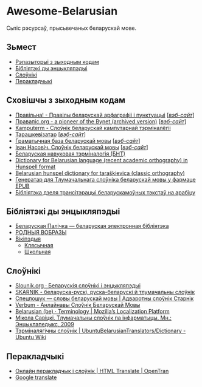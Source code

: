 # Awesome-Belarusian #

Сьпіс рэсурсаў, прысьвечаных беларускай мове.

## Зьмест ##

* [Рэпазыторыі з зыходным кодам](#repositories)
* [Бібліятэкі ды энцыкляпэдыі](#libraries)
* [Слоўнікі](#dictionaries)
* [Перакладчыкі](#translators)

## <a name="repositories"></a> Сховішчы з зыходным кодам ##

* [Правільна! - Правілы беларускай арфаграфіі і пунктуацыі](https://github.com/alroniks/pravilnaby.git) [[_вэб-сайт_](https://pravilna.by/)]
* [Правапіс.org - a pioneer of the Bynet (archived version)](https://github.com/dyskurs/pravapis.org.git) [[_вэб-сайт_](https://pravapis.org.dyskurs.be/)]
* [Kamputerm - Слоўнік беларускай кампутарнай тэрміналёгіі](https://github.com/quendimax/kamputerm.git)
* [Тарашкевізатар](https://github.com/GooseOb/taraskevizatar.git) [[_вэб-сайт_](https://gooseob.github.io/taraskevizatar/)]
* [Граматычная база беларускай мовы](https://github.com/Belarus/GrammarDB.git) [[_вэб-сайт_](https://bnkorpus.info/grammar.be.html)]
* [Іван Насовіч. Слоўнік беларускай мовы](https://github.com/Belarus/Slouniki-Nasovic.git) [[_вэб-сайт_](https://bnkorpus.info/grammar.be.html)]
* [Беларуская навуковая тэрміналогія (БНТ)](https://github.com/Belarus/Slouniki-BNT.git)
* [Dictionary for Belarusian language (recent academic orthography) in Hunspell format](https://github.com/mikalai-udodau/spell-be)
* [Belarusian hunspel dictionary for taraškievica (classic orthography)](https://github.com/375gnu/spell-be-tarask.git)
* [Генератар для Тлумачальнага слоўніка беларускай мовы у фармаце EPUB](https://github.com/belspectre/kindle_slounik.git)
* [Бібліятэка дзеля трансітэрацыі беларускамоўных тэкстаў на арабіцу](https://github.com/atereshkin/arabify.git)

## <a name="libraries"></a> Бібліятэкі ды энцыкляпэдыі ##

* [Беларуская Палічка — беларуская электронная бібліятэка](https://knihi.com/)
* [РОДНЫЯ ВОБРАЗЫ](http://rv-blr.com/)
* [Вікіпэдыя](https://wikipedia.org)
  * [Клясычная](https://be-tarask.wikipedia.org/wiki/Галоўная_старонка)
  * [Школьная](https://be.wikipedia.org/wiki/Галоўная_старонка)

## <a name="dictionaries"></a> Слоўнікі ##

* [Slounik.org · Беларускія слоўнікі і энцыкляпэдыі](https://slounik.org/)
* [SKARNIK - беларуска-рускі, руска-беларускі й тлумачальны слоўнік](https://www.skarnik.by/)
* [Спецпошук — словы беларускай мовы | Адваротны слоўнік Старнік](https://starnik.by/)
* [Verbum - Анлайнавы Слоўнік Беларускай Мовы](https://verbum.by/)
* [Belarusian (be) · Terminology | Mozilla’s Localization Platform](https://pontoon.mozilla.org/be/terminology/common)
* [Мікола Савіцкі. Тлумачальны слоўнік па інфарматыцы. Мн.: Энцыклапедыкс, 2009](http://www.nastaunik.info/files/f/332_savicki.pdf)
* [Тэрміналягічны слоўнік | UbuntuBelarusianTranslators/Dictionary - Ubuntu Wiki](https://wiki.ubuntu.com/UbuntuBelarusianTranslators/Dictionary)

## <a name="translators"></a> Перакладчыкі ##

* [Онлайн перакладчык і слоўнік | HTML Translate |  OpenTran](https://be.opentran.net/)
* [Google translate](https://translate.google.com/)
